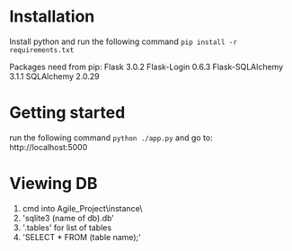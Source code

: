 # Installation
Install python and run the following command
`pip install -r requirements.txt`

Packages need from pip:
Flask			3.0.2
Flask-Login		0.6.3
Flask-SQLAlchemy	3.1.1
SQLAlchemy		2.0.29

# Getting started
run the following command
`python ./app.py`
and go to:
http://localhost:5000


# Viewing DB
 1. cmd into Agile_Project\instance\
 2. 'sqlite3 (name of db).db'
 3. '.tables' for list of tables
 4. 'SELECT * FROM (table name);'
